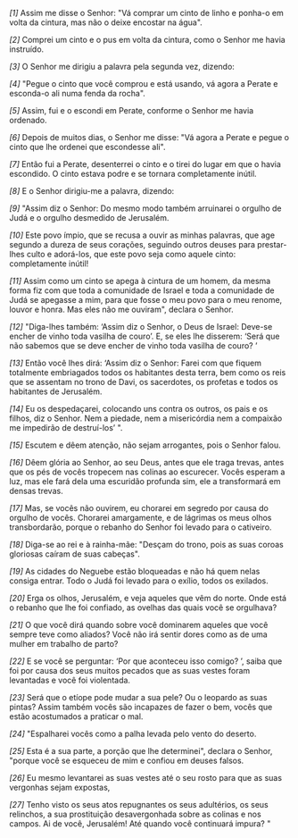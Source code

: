 *[1]* Assim me disse o Senhor: "Vá comprar um cinto de linho e ponha-o em volta da cintura, mas não o deixe encostar na água".

*[2]* Comprei um cinto e o pus em volta da cintura, como o Senhor me havia instruído.

*[3]* O Senhor me dirigiu a palavra pela segunda vez, dizendo:

*[4]* "Pegue o cinto que você comprou e está usando, vá agora a Perate e esconda-o ali numa fenda da rocha".

*[5]* Assim, fui e o escondi em Perate, conforme o Senhor me havia ordenado.

*[6]* Depois de muitos dias, o Senhor me disse: "Vá agora a Perate e pegue o cinto que lhe ordenei que escondesse ali".

*[7]* Então fui a Perate, desenterrei o cinto e o tirei do lugar em que o havia escondido. O cinto estava podre e se tornara completamente inútil.

*[8]* E o Senhor dirigiu-me a palavra, dizendo:

*[9]* "Assim diz o Senhor: Do mesmo modo também arruinarei o orgulho de Judá e o orgulho desmedido de Jerusalém.

*[10]* Este povo ímpio, que se recusa a ouvir as minhas palavras, que age segundo a dureza de seus corações, seguindo outros deuses para prestar-lhes culto e adorá-los, que este povo seja como aquele cinto: completamente inútil!

*[11]* Assim como um cinto se apega à cintura de um homem, da mesma forma fiz com que toda a comunidade de Israel e toda a comunidade de Judá se apegasse a mim, para que fosse o meu povo para o meu renome, louvor e honra. Mas eles não me ouviram", declara o Senhor.

*[12]* "Diga-lhes também: ‘Assim diz o Senhor, o Deus de Israel: Deve-se encher de vinho toda vasilha de couro’. E, se eles lhe disserem: ‘Será que não sabemos que se deve encher de vinho toda vasilha de couro? ’

*[13]* Então você lhes dirá: ‘Assim diz o Senhor: Farei com que fiquem totalmente embriagados todos os habitantes desta terra, bem como os reis que se assentam no trono de Davi, os sacerdotes, os profetas e todos os habitantes de Jerusalém.

*[14]* Eu os despedaçarei, colocando uns contra os outros, os pais e os filhos, diz o Senhor. Nem a piedade, nem a misericórdia nem a compaixão me impedirão de destruí-los’ ".

*[15]* Escutem e dêem atenção, não sejam arrogantes, pois o Senhor falou.

*[16]* Dêem glória ao Senhor, ao seu Deus, antes que ele traga trevas, antes que os pés de vocês tropecem nas colinas ao escurecer. Vocês esperam a luz, mas ele fará dela uma escuridão profunda sim, ele a transformará em densas trevas.

*[17]* Mas, se vocês não ouvirem, eu chorarei em segredo por causa do orgulho de vocês. Chorarei amargamente, e de lágrimas os meus olhos transbordarão, porque o rebanho do Senhor foi levado para o cativeiro.

*[18]* Diga-se ao rei e à rainha-mãe: "Desçam do trono, pois as suas coroas gloriosas caíram de suas cabeças".

*[19]* As cidades do Neguebe estão bloqueadas e não há quem nelas consiga entrar. Todo o Judá foi levado para o exílio, todos os exilados.

*[20]* Erga os olhos, Jerusalém, e veja aqueles que vêm do norte. Onde está o rebanho que lhe foi confiado, as ovelhas das quais você se orgulhava?

*[21]* O que você dirá quando sobre você dominarem aqueles que você sempre teve como aliados? Você não irá sentir dores como as de uma mulher em trabalho de parto?

*[22]* E se você se perguntar: ‘Por que aconteceu isso comigo? ’, saiba que foi por causa dos seus muitos pecados que as suas vestes foram levantadas e você foi violentada.

*[23]* Será que o etíope pode mudar a sua pele? Ou o leopardo as suas pintas? Assim também vocês são incapazes de fazer o bem, vocês que estão acostumados a praticar o mal.

*[24]* "Espalharei vocês como a palha levada pelo vento do deserto.

*[25]* Esta é a sua parte, a porção que lhe determinei", declara o Senhor, "porque você se esqueceu de mim e confiou em deuses falsos.

*[26]* Eu mesmo levantarei as suas vestes até o seu rosto para que as suas vergonhas sejam expostas,

*[27]* Tenho visto os seus atos repugnantes os seus adultérios, os seus relinchos, a sua prostituição desavergonhada sobre as colinas e nos campos. Ai de você, Jerusalém! Até quando você continuará impura? "

